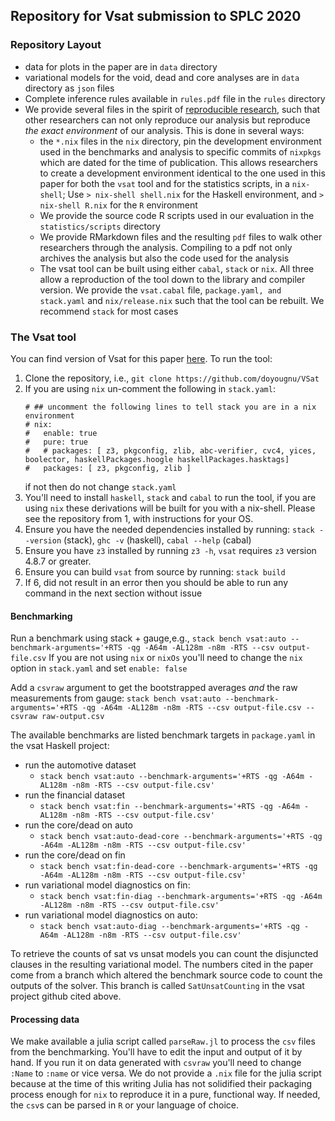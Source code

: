## Repository for Vsat submission to SPLC 2020


### Repository Layout
- data for plots in the paper are in `data` directory
- variational models for the void, dead and core analyses are in `data` directory as `json` files
- Complete inference rules available in `rules.pdf` file in the `rules` directory
- We provide several files in the spirit of [reproducible
  research](https://en.wikipedia.org/wiki/Reproducibility#Reproducible_research),
  such that other researchers can not only reproduce our analysis but reproduce
  _the exact environment_ of our analysis. This is done in several ways:
    - the `*.nix` files in the `nix` directory, pin the development environment
      used in the benchmarks and analysis to specific commits of `nixpkgs` which
      are dated for the time of publication. This allows researchers to create a
      development environment identical to the one used in this paper for both
      the `vsat` tool and for the statistics scripts, in a `nix-shell`; Use `>
      nix-shell shell.nix` for the Haskell environment, and `> nix-shell R.nix`
      for the `R` environment
    - We provide the source code R scripts used in our evaluation in the
      `statistics/scripts` directory
    - We provide RMarkdown files and the resulting `pdf` files to walk other
      researchers through the analysis. Compiling to a pdf not only archives the
      analysis but also the code used for the analysis
    - The vsat tool can be built using either `cabal`, `stack` or `nix`. All
      three allow a reproduction of the tool down to the library and compiler
      version. We provide the `vsat.cabal` file, `package.yaml, and stack.yaml`
      and `nix/release.nix` such that the tool can be rebuilt. We recommend
      `stack` for most cases


### The Vsat tool
You can find version of Vsat for this paper
[here](https://github.com/doyougnu/VSat). To run the tool:
1. Clone the repository, i.e., `git clone https://github.com/doyougnu/VSat`
2. If you are using `nix` un-comment the following in `stack.yaml`:
   ```
   # ## uncomment the following lines to tell stack you are in a nix environment
   # nix:
   #   enable: true
   #   pure: true
   #   # packages: [ z3, pkgconfig, zlib, abc-verifier, cvc4, yices, boolector, haskellPackages.hoogle haskellPackages.hasktags]
   #   packages: [ z3, pkgconfig, zlib ]
   ```
   if not then do not change `stack.yaml`
3. You'll need to install `haskell`, `stack` and `cabal` to run the tool, if you
   are using `nix` these derivations will be built for you with a nix-shell.
   Please see the repository from 1, with instructions for your OS.
4. Ensure you have the needed dependencies installed by running: `stack
   --version` (stack), `ghc -v` (haskell), `cabal --help` (cabal)
5. Ensure you have `z3` installed by running `z3 -h`, `vsat` requires `z3`
   version 4.8.7 or greater.
6. Ensure you can build `vsat` from source by running:
   `stack build`
7. If 6, did not result in an error then you should be able to run any command
   in the next section without issue


#### Benchmarking
Run a benchmark using stack + gauge,e.g., `stack bench vsat:auto
--benchmark-arguments='+RTS -qg -A64m -AL128m -n8m -RTS --csv output-file.csv`
If you are not using `nix` or `nixOs` you'll need to change the `nix` option in
`stack.yaml` and set `enable: false`

Add a `csvraw` argument to get the bootstrapped averages _and_ the raw
measurements from gauge: `stack bench vsat:auto --benchmark-arguments='+RTS -qg
-A64m -AL128m -n8m -RTS --csv output-file.csv --csvraw raw-output.csv`


The available benchmarks are listed benchmark targets in `package.yaml` in the vsat Haskell project:
  - run the automotive dataset
    - `stack bench vsat:auto --benchmark-arguments='+RTS -qg -A64m -AL128m -n8m -RTS --csv output-file.csv'`
  - run the financial dataset
    - `stack bench vsat:fin --benchmark-arguments='+RTS -qg -A64m -AL128m -n8m -RTS --csv output-file.csv'`
  - run the core/dead on auto
    - `stack bench vsat:auto-dead-core --benchmark-arguments='+RTS -qg -A64m -AL128m -n8m -RTS --csv output-file.csv'`
  - run the core/dead on fin
    - `stack bench vsat:fin-dead-core --benchmark-arguments='+RTS -qg -A64m -AL128m -n8m -RTS --csv output-file.csv'`
  - run variational model diagnostics on fin:
    - `stack bench vsat:fin-diag --benchmark-arguments='+RTS -qg -A64m -AL128m -n8m -RTS --csv output-file.csv'`
  - run variational model diagnostics on auto:
    - `stack bench vsat:auto-diag --benchmark-arguments='+RTS -qg -A64m -AL128m -n8m -RTS --csv output-file.csv'`

To retrieve the counts of sat vs unsat models you can count the disjuncted
clauses in the resulting variational model. The numbers cited in the paper come
from a branch which altered the benchmark source code to count the outputs of
the solver. This branch is called `SatUnsatCounting` in the vsat project github
cited above.

#### Processing data
We make available a julia script called `parseRaw.jl` to process the `csv` files
from the benchmarking. You'll have to edit the input and output of it by hand.
If you run it on data generated with `csvraw` you'll need to change `:Name` to
`:name` or vice versa. We do not provide a `.nix` file for the julia script
because at the time of this writing Julia has not solidified their packaging
process enough for `nix` to reproduce it in a pure, functional way. If needed,
the `csv`s can be parsed in `R` or your language of choice.

